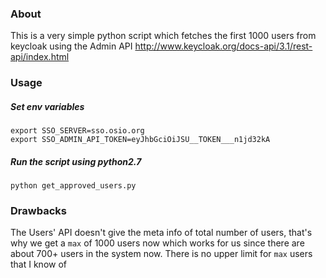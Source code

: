 ### About
This is a very simple python script which fetches the first 1000 users from keycloak using the Admin API http://www.keycloak.org/docs-api/3.1/rest-api/index.html

### Usage

##### Set env variables

```
export SSO_SERVER=sso.osio.org
export SSO_ADMIN_API_TOKEN=eyJhbGciOiJSU__TOKEN___n1jd32kA
```


##### Run the script using python2.7

`python get_approved_users.py`


### Drawbacks
The Users' API doesn't give the meta info of total number of users, 
that's why we get a `max` of 1000 users now which works for us since there are about 700+ users in the system now.
There is no upper limit for `max` users that I know of


